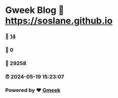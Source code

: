 # Gweek Blog :link: https://soslane.github.io 
### :page_facing_up: [14](https://soslane.github.io/tag.html) 
### :speech_balloon: 0 
### :hibiscus: 29258 
### :alarm_clock: 2024-05-19 15:23:07 
### Powered by :heart: [Gmeek](https://github.com/Meekdai/Gmeek)
